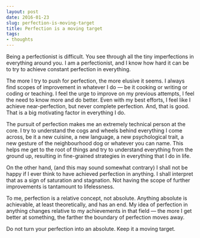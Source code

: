 ```yaml
---
layout: post
date: 2016-01-23
slug: perfection-is-moving-target
title: Perfection is a moving target
tags:
- thoughts
---
```


Being a perfectionist is difficult. You see through all the tiny imperfections in everything around you. I am a perfectionist, and I know how hard it can be to try to achieve constant perfection in everything.

The more I try to push for perfection, the more elusive it seems. I always find scopes of improvement in whatever I do &mdash; be it cooking or writing or coding or teaching. I feel the urge to improve on my previous attempts, I feel the need to know more and do better. Even with my best efforts, I feel like I achieve near-perfection, but never complete perfection. And, that is good. That is a big motivating factor in everything I do.

The pursuit of perfection makes me an extremely technical person at the core. I try to understand the cogs and wheels behind everything I come across, be it a new cuisine, a new language, a new psychological trait, a new gesture of the neighbourhood dog or whatever you can name. This helps me get to the root of things and try to understand everything from the ground up, resulting in fine-grained strategies in everything that I do in life.

On the other hand, (and this may sound somewhat contrary) I shall not be happy if I ever think to have achieved perfection in anything. I shall interpret that as a sign of saturation and stagnation. Not having the scope of further improvements is tantamount to lifelessness.

To me, perfection is a relative concept, not absolute. Anything absolute is achievable, at least theoretically, and has an end. My idea of perfection in anything changes relative to my achievements in that field &mdash; the more I get better at something, the farther the boundary of perfection moves away.

Do not turn your perfection into an absolute. Keep it a moving target.
